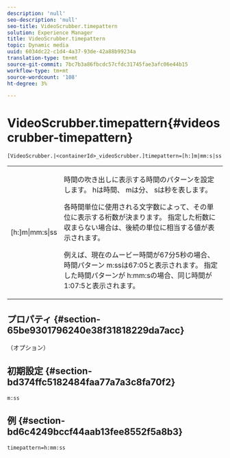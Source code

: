 ```yaml
---
description: 'null'
seo-description: 'null'
seo-title: VideoScrubber.timepattern
solution: Experience Manager
title: VideoScrubber.timepattern
topic: Dynamic media
uuid: 6034dc22-c1d4-4a37-93de-42a88b99234a
translation-type: tm+mt
source-git-commit: 7bc7b3a86fbcdc57cfdc31745fae3afc06e44b15
workflow-type: tm+mt
source-wordcount: '108'
ht-degree: 3%

---
```



# VideoScrubber.timepattern{#videoscrubber-timepattern}

`[VideoScrubber.|<containerId>_videoScrubber.]timepattern=[h:]m|mm:s|ss`

<table id="table_D1D7BE09311B469983B52E34338FEAFE"> 
 <tbody> 
  <tr> 
   <td colname="col1"> <p> <span class="codeph"> [h:]m|mm:s|ss</span> </p> </td> 
   <td colname="col2"> <p> 時間の吹き出しに表示する時間のパターンを設定します。<span class="codeph"> h</span>は時間、<span class="codeph"> m</span>は分、<span class="codeph"> s</span>は秒を表します。 </p> <p>各時間単位に使用される文字数によって、その単位に表示する桁数が決まります。 指定した桁数に収まらない場合は、後続の単位に相当する値が表示されます。 </p> <p>例えば、現在のムービー時間が67分5秒の場合、時間パターン<span class="codeph"> m:ss</span>は67:05と表示されます。 指定した時間パターンが<span class="codeph"> h:mm:s</span>の場合、同じ時間が1:07:5と表示されます。 </p> </td> 
  </tr> 
 </tbody> 
</table>

## プロパティ {#section-65be9301796240e38f31818229da7acc}

（オプション）

## 初期設定 {#section-bd374ffc5182484faa77a7a3c8fa70f2}

`m:ss`

## 例 {#section-bd6c4249bccf44aab13fee8552f5a8b3}

`timepattern=h:mm:ss`
